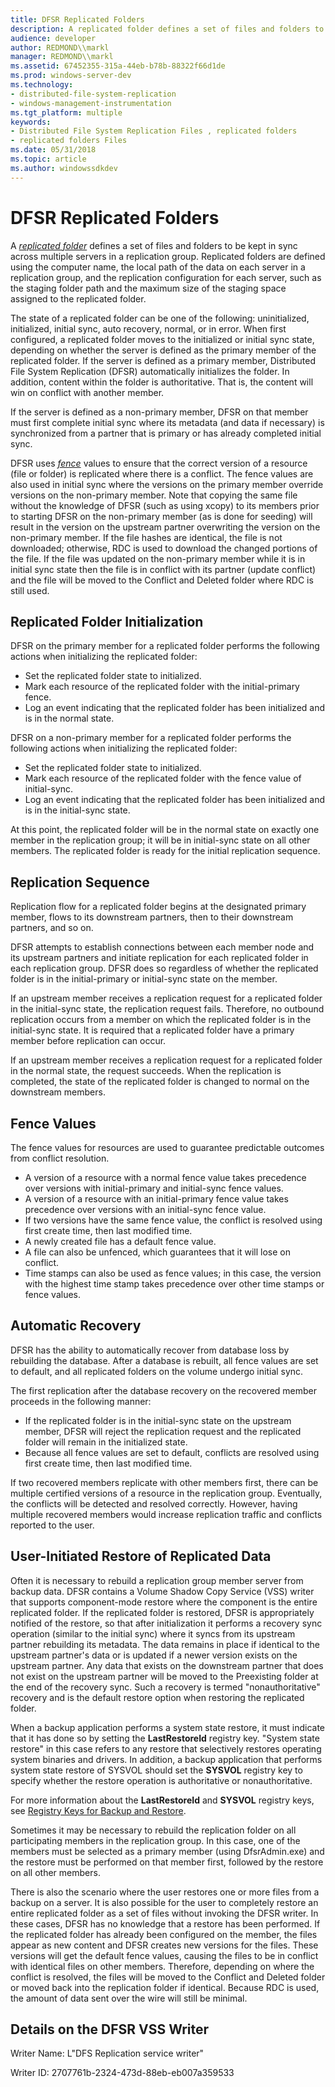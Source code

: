```yaml
---
title: DFSR Replicated Folders
description: A replicated folder defines a set of files and folders to be kept in sync across multiple servers in a replication group. DFSR uses fence values to ensure that the correct version of a resource is replicated where there is a conflict.
audience: developer
author: REDMOND\\markl
manager: REDMOND\\markl
ms.assetid: 67452355-315a-44eb-b78b-88322f66d1de
ms.prod: windows-server-dev
ms.technology:
- distributed-file-system-replication
- windows-management-instrumentation
ms.tgt_platform: multiple
keywords:
- Distributed File System Replication Files , replicated folders
- replicated folders Files
ms.date: 05/31/2018
ms.topic: article
ms.author: windowssdkdev
---
```


# DFSR Replicated Folders

A [*replicated folder*](dfsr-glossary.md#fs-dfsr-glossary-replicated-folder) defines a set of files and folders to be kept in sync across multiple servers in a replication group. Replicated folders are defined using the computer name, the local path of the data on each server in a replication group, and the replication configuration for each server, such as the staging folder path and the maximum size of the staging space assigned to the replicated folder.

The state of a replicated folder can be one of the following: uninitialized, initialized, initial sync, auto recovery, normal, or in error. When first configured, a replicated folder moves to the initialized or initial sync state, depending on whether the server is defined as the primary member of the replicated folder. If the server is defined as a primary member, Distributed File System Replication (DFSR) automatically initializes the folder. In addition, content within the folder is authoritative. That is, the content will win on conflict with another member.

If the server is defined as a non-primary member, DFSR on that member must first complete initial sync where its metadata (and data if necessary) is synchronized from a partner that is primary or has already completed initial sync.

DFSR uses [*fence*](dfsr-glossary.md#fs-dfsr-glossary-fence) values to ensure that the correct version of a resource (file or folder) is replicated where there is a conflict. The fence values are also used in initial sync where the versions on the primary member override versions on the non-primary member. Note that copying the same file without the knowledge of DFSR (such as using xcopy) to its members prior to starting DFSR on the non-primary member (as is done for seeding) will result in the version on the upstream partner overwriting the version on the non-primary member. If the file hashes are identical, the file is not downloaded; otherwise, RDC is used to download the changed portions of the file. If the file was updated on the non-primary member while it is in initial sync state then the file is in conflict with its partner (update conflict) and the file will be moved to the Conflict and Deleted folder where RDC is still used.

## Replicated Folder Initialization

DFSR on the primary member for a replicated folder performs the following actions when initializing the replicated folder:

-   Set the replicated folder state to initialized.
-   Mark each resource of the replicated folder with the initial-primary fence.
-   Log an event indicating that the replicated folder has been initialized and is in the normal state.

DFSR on a non-primary member for a replicated folder performs the following actions when initializing the replicated folder:

-   Set the replicated folder state to initialized.
-   Mark each resource of the replicated folder with the fence value of initial-sync.
-   Log an event indicating that the replicated folder has been initialized and is in the initial-sync state.

At this point, the replicated folder will be in the normal state on exactly one member in the replication group; it will be in initial-sync state on all other members. The replicated folder is ready for the initial replication sequence.

## Replication Sequence

Replication flow for a replicated folder begins at the designated primary member, flows to its downstream partners, then to their downstream partners, and so on.

DFSR attempts to establish connections between each member node and its upstream partners and initiate replication for each replicated folder in each replication group. DFSR does so regardless of whether the replicated folder is in the initial-primary or initial-sync state on the member.

If an upstream member receives a replication request for a replicated folder in the initial-sync state, the replication request fails. Therefore, no outbound replication occurs from a member on which the replicated folder is in the initial-sync state. It is required that a replicated folder have a primary member before replication can occur.

If an upstream member receives a replication request for a replicated folder in the normal state, the request succeeds. When the replication is completed, the state of the replicated folder is changed to normal on the downstream members.

## Fence Values

The fence values for resources are used to guarantee predictable outcomes from conflict resolution.

-   A version of a resource with a normal fence value takes precedence over versions with initial-primary and initial-sync fence values.
-   A version of a resource with an initial-primary fence value takes precedence over versions with an initial-sync fence value.
-   If two versions have the same fence value, the conflict is resolved using first create time, then last modified time.
-   A newly created file has a default fence value.
-   A file can also be unfenced, which guarantees that it will lose on conflict.
-   Time stamps can also be used as fence values; in this case, the version with the highest time stamp takes precedence over other time stamps or fence values.

## Automatic Recovery

DFSR has the ability to automatically recover from database loss by rebuilding the database. After a database is rebuilt, all fence values are set to default, and all replicated folders on the volume undergo initial sync.

The first replication after the database recovery on the recovered member proceeds in the following manner:

-   If the replicated folder is in the initial-sync state on the upstream member, DFSR will reject the replication request and the replicated folder will remain in the initialized state.
-   Because all fence values are set to default, conflicts are resolved using first create time, then last modified time.

If two recovered members replicate with other members first, there can be multiple certified versions of a resource in the replication group. Eventually, the conflicts will be detected and resolved correctly. However, having multiple recovered members would increase replication traffic and conflicts reported to the user.

## User-Initiated Restore of Replicated Data

Often it is necessary to rebuild a replication group member server from backup data. DFSR contains a Volume Shadow Copy Service (VSS) writer that supports component-mode restore where the component is the entire replicated folder. If the replicated folder is restored, DFSR is appropriately notified of the restore, so that after initialization it performs a recovery sync operation (similar to the initial sync) where it syncs from its upstream partner rebuilding its metadata. The data remains in place if identical to the upstream partner's data or is updated if a newer version exists on the upstream partner. Any data that exists on the downstream partner that does not exist on the upstream partner will be moved to the Preexisting folder at the end of the recovery sync. Such a recovery is termed "nonauthoritative" recovery and is the default restore option when restoring the replicated folder.

When a backup application performs a system state restore, it must indicate that it has done so by setting the **LastRestoreId** registry key. "System state restore" in this case refers to any restore that selectively restores operating system binaries and drivers. In addition, a backup application that performs system state restore of SYSVOL should set the **SYSVOL** registry key to specify whether the restore operation is authoritative or nonauthoritative.

For more information about the **LastRestoreId** and **SYSVOL** registry keys, see [Registry Keys for Backup and Restore](https://msdn.microsoft.com/library/windows/desktop/bb891959).

Sometimes it may be necessary to rebuild the replication folder on all participating members in the replication group. In this case, one of the members must be selected as a primary member (using DfsrAdmin.exe) and the restore must be performed on that member first, followed by the restore on all other members.

There is also the scenario where the user restores one or more files from a backup on a server. It is also possible for the user to completely restore an entire replicated folder as a set of files without invoking the DFSR writer. In these cases, DFSR has no knowledge that a restore has been performed. If the replicated folder has already been configured on the member, the files appear as new content and DFSR creates new versions for the files. These versions will get the default fence values, causing the files to be in conflict with identical files on other members. Therefore, depending on where the conflict is resolved, the files will be moved to the Conflict and Deleted folder or moved back into the replication folder if identical. Because RDC is used, the amount of data sent over the wire will still be minimal.

## Details on the DFSR VSS Writer

Writer Name: L"DFS Replication service writer"

Writer ID: 2707761b-2324-473d-88eb-eb007a359533

 

 




